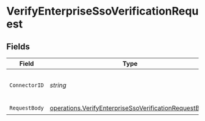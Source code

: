 # VerifyEnterpriseSsoVerificationRequest


## Fields

| Field                                                                                                                          | Type                                                                                                                           | Required                                                                                                                       | Description                                                                                                                    |
| ------------------------------------------------------------------------------------------------------------------------------ | ------------------------------------------------------------------------------------------------------------------------------ | ------------------------------------------------------------------------------------------------------------------------------ | ------------------------------------------------------------------------------------------------------------------------------ |
| `ConnectorID`                                                                                                                  | *string*                                                                                                                       | :heavy_check_mark:                                                                                                             | The unique identifier of the connector.                                                                                        |
| `RequestBody`                                                                                                                  | [operations.VerifyEnterpriseSsoVerificationRequestBody](../../models/operations/verifyenterprisessoverificationrequestbody.md) | :heavy_check_mark:                                                                                                             | N/A                                                                                                                            |